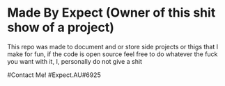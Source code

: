 # Made By Expect (Owner of this shit show of a project)
This repo was made to document and or store side projects or thigs that I make for fun, if the code is open source feel
free to do whatever the fuck you want with it, I, personally do not give a shit

#Contact Me!
#Expect.AU#6925
